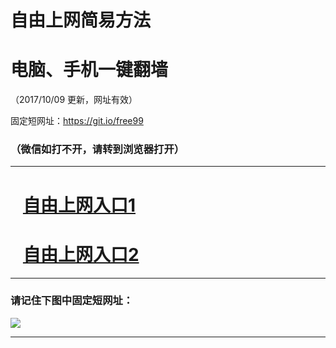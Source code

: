 ﻿# 自由上网简易方法

# 电脑、手机一键翻墙

（2017/10/09 更新，网址有效）

固定短网址：https://git.io/free99

### （微信如打不开，请转到浏览器打开）


***





# &nbsp;&nbsp; <a href="http://ft493713860.fwq-tz-1001.info/fwqtz01.html?t=10090016234 " target="_blank">自由上网入口1</a>
# &nbsp;&nbsp; <a href="http://ft199562579.fwq-tz-1002.info/fwqtz02.html?t=10090013616 " target="_blank">自由上网入口2</a>
***

### 请记住下图中固定短网址：

<img src="https://s3-us-west-2.amazonaws.com/fwq-1001/yjfq-20170905okok.png" /> 


***


